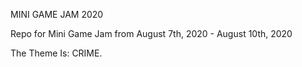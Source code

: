 MINI GAME JAM 2020

Repo for Mini Game Jam from August 7th, 2020 - August 10th, 2020

The Theme Is: CRIME.
